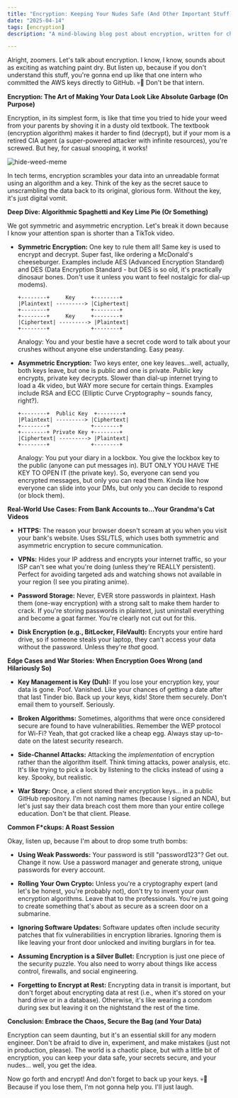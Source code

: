 ```yaml
---
title: "Encryption: Keeping Your Nudes Safe (And Other Important Stuff)"
date: "2025-04-14"
tags: [encryption]
description: "A mind-blowing blog post about encryption, written for chaotic Gen Z engineers who can't even with life but somehow manage to code."

---
```


Alright, zoomers. Let's talk about encryption. I know, I know, sounds about as exciting as watching paint dry. But listen up, because if you don't understand this stuff, you're gonna end up like that one intern who committed the AWS keys directly to GitHub. 💀🙏 Don't be that intern.

**Encryption: The Art of Making Your Data Look Like Absolute Garbage (On Purpose)**

Encryption, in its simplest form, is like that time you tried to hide your weed from your parents by shoving it in a dusty old textbook. The textbook (encryption algorithm) makes it harder to find (decrypt), but if your mom is a retired CIA agent (a super-powered attacker with infinite resources), you're screwed. But hey, for casual snooping, it works!

![hide-weed-meme](https://i.imgflip.com/426z5m.jpg)

In tech terms, encryption scrambles your data into an unreadable format using an algorithm and a key. Think of the key as the secret sauce to unscrambling the data back to its original, glorious form. Without the key, it's just digital vomit.

**Deep Dive: Algorithmic Spaghetti and Key Lime Pie (Or Something)**

We got symmetric and asymmetric encryption. Let's break it down because I know your attention span is shorter than a TikTok video.

*   **Symmetric Encryption:** One key to rule them all! Same key is used to encrypt and decrypt. Super fast, like ordering a McDonald's cheeseburger. Examples include AES (Advanced Encryption Standard) and DES (Data Encryption Standard - but DES is so old, it's practically dinosaur bones. Don't use it unless you want to feel nostalgic for dial-up modems).

    ```ascii
    +--------+     Key     +--------+
    |Plaintext| ---------> |Ciphertext|
    +--------+             +--------+
    +--------+     Key     +--------+
    |Ciphertext| ---------> |Plaintext|
    +--------+             +--------+
    ```

    Analogy: You and your bestie have a secret code word to talk about your crushes without anyone else understanding. Easy peasy.

*   **Asymmetric Encryption:** Two keys enter, one key leaves...well, actually, both keys leave, but one is public and one is private. Public key encrypts, private key decrypts. Slower than dial-up internet trying to load a 4k video, but WAY more secure for certain things. Examples include RSA and ECC (Elliptic Curve Cryptography – sounds fancy, right?).

    ```ascii
    +--------+  Public Key  +--------+
    |Plaintext| ---------> |Ciphertext|
    +--------+             +--------+
    +--------+ Private Key +--------+
    |Ciphertext| ---------> |Plaintext|
    +--------+             +--------+
    ```

    Analogy: You put your diary in a lockbox. You give the lockbox key to the public (anyone can put messages in). BUT ONLY YOU HAVE THE KEY TO OPEN IT (the private key). So, everyone can send you encrypted messages, but only you can read them. Kinda like how everyone can slide into your DMs, but only you can decide to respond (or block them).

**Real-World Use Cases: From Bank Accounts to...Your Grandma's Cat Videos**

*   **HTTPS:** The reason your browser doesn't scream at you when you visit your bank's website. Uses SSL/TLS, which uses both symmetric and asymmetric encryption to secure communication.

*   **VPNs:** Hides your IP address and encrypts your internet traffic, so your ISP can't see what you're doing (unless they're REALLY persistent). Perfect for avoiding targeted ads and watching shows not available in your region (I see you pirating anime).

*   **Password Storage:** Never, EVER store passwords in plaintext. Hash them (one-way encryption) with a strong salt to make them harder to crack. If you're storing passwords in plaintext, just uninstall everything and become a goat farmer. You're clearly not cut out for this.

*   **Disk Encryption (e.g., BitLocker, FileVault):** Encrypts your entire hard drive, so if someone steals your laptop, they can't access your data without the password. Unless they're *that* good.

**Edge Cases and War Stories: When Encryption Goes Wrong (and Hilariously So)**

*   **Key Management is Key (Duh):** If you lose your encryption key, your data is gone. Poof. Vanished. Like your chances of getting a date after that last Tinder bio. Back up your keys, kids! Store them securely. Don't email them to yourself. Seriously.

*   **Broken Algorithms:** Sometimes, algorithms that were once considered secure are found to have vulnerabilities. Remember the WEP protocol for Wi-Fi? Yeah, that got cracked like a cheap egg. Always stay up-to-date on the latest security research.

*   **Side-Channel Attacks:** Attacking the *implementation* of encryption rather than the algorithm itself. Think timing attacks, power analysis, etc. It's like trying to pick a lock by listening to the clicks instead of using a key. Spooky, but realistic.

*   **War Story:** Once, a client stored their encryption keys... in a public GitHub repository. I'm not naming names (because I signed an NDA), but let's just say their data breach cost them more than your entire college education. Don't be that client. Please.

**Common F*ckups: A Roast Session**

Okay, listen up, because I'm about to drop some truth bombs:

*   **Using Weak Passwords:** Your password is still "password123"? Get out. Change it now. Use a password manager and generate strong, unique passwords for every account.

*   **Rolling Your Own Crypto:** Unless you're a cryptography expert (and let's be honest, you're probably not), don't try to invent your own encryption algorithms. Leave that to the professionals. You're just going to create something that's about as secure as a screen door on a submarine.

*   **Ignoring Software Updates:** Software updates often include security patches that fix vulnerabilities in encryption libraries. Ignoring them is like leaving your front door unlocked and inviting burglars in for tea.

*   **Assuming Encryption is a Silver Bullet:** Encryption is just one piece of the security puzzle. You also need to worry about things like access control, firewalls, and social engineering.

*   **Forgetting to Encrypt at Rest:** Encrypting data in transit is important, but don't forget about encrypting data at rest (i.e., when it's stored on your hard drive or in a database). Otherwise, it's like wearing a condom during sex but leaving it on the nightstand the rest of the time.

**Conclusion: Embrace the Chaos, Secure the Bag (and Your Data)**

Encryption can seem daunting, but it's an essential skill for any modern engineer. Don't be afraid to dive in, experiment, and make mistakes (just not in production, please). The world is a chaotic place, but with a little bit of encryption, you can keep your data safe, your secrets secure, and your nudes... well, you get the idea.

Now go forth and encrypt! And don't forget to back up your keys. 💀🙏 Because if you lose them, I'm not gonna help you. I'll just laugh.
